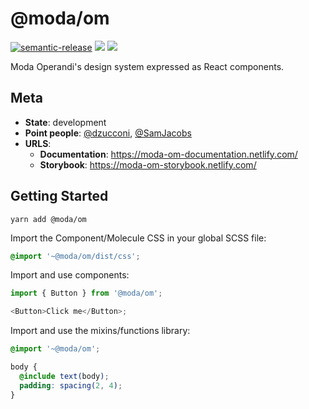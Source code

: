 # @moda/om

[![semantic-release](https://img.shields.io/badge/%20%20%F0%9F%93%A6%F0%9F%9A%80-semantic--release-e10079.svg)](https://github.com/semantic-release/semantic-release) [![](https://img.shields.io/npm/v/@moda/om/latest.svg)](https://www.npmjs.com/package/@moda/om) [![](https://img.shields.io/circleci/build/gh/ModaOperandi/om/master)](https://circleci.com/gh/ModaOperandi/om)

Moda Operandi's design system expressed as React components.

## Meta

- **State**: development
- **Point people**: [@dzucconi](https://github.com/dzucconi), [@SamJacobs](https://github.com/SamJacobs)
- **URLS**:
  - **Documentation**: https://moda-om-documentation.netlify.com/
  - **Storybook**: https://moda-om-storybook.netlify.com/

## Getting Started

```
yarn add @moda/om
```

Import the Component/Molecule CSS in your global SCSS file:

```scss
@import '~@moda/om/dist/css';
```

Import and use components:

```typescript
import { Button } from '@moda/om';

<Button>Click me</Button>;
```

Import and use the mixins/functions library:

```scss
@import '~@moda/om';

body {
  @include text(body);
  padding: spacing(2, 4);
}
```

